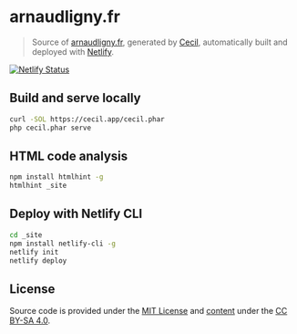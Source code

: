 # arnaudligny.fr

> Source of [arnaudligny.fr](https://arnaudligny.fr), generated by [Cecil](https://cecil.app), automatically built and deployed with [Netlify](https://www.netlify.com).

[![Netlify Status](https://api.netlify.com/api/v1/badges/5df6352b-ec80-455f-a6d8-059c176675c4/deploy-status)](https://app.netlify.com/sites/arnaudligny/deploys)

## Build and serve locally

```bash
curl -SOL https://cecil.app/cecil.phar
php cecil.phar serve
```

## HTML code analysis

```bash
npm install htmlhint -g
htmlhint _site
```

## Deploy with Netlify CLI

```bash
cd _site
npm install netlify-cli -g
netlify init
netlify deploy
```

## License

Source code is provided under the [MIT License](LICENSE) and [content](content) under the [CC BY-SA 4.0](https://creativecommons.org/licenses/by-sa/4.0/).
